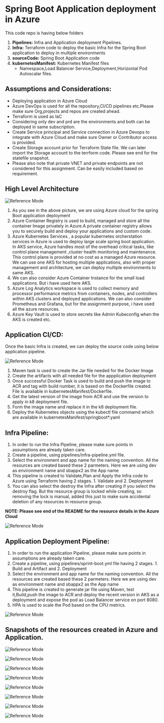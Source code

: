 # Spring Boot Application deployment in Azure
This code repo is having below folders
1.  **Pipelines:** Infra and Application deployment Pipelines.
2.  **Infra:** Terraform code to deploy the basic Infra for the Spring Boot application to deploy in multiple environments
3.  **sourceCode:** Spring Boot Application code
4.  **kubernetesManifest:** Kubernetes Manifest files
    - Namespace,Load Balancer Service,Deployment,Horizontal Pod Autoscalar files.

## Assumptions and Considerations:
- Deploying application in Azure Cloud
- Azure DevOps is used for all the repository,CI/CD pipelines etc.Please make sure Org,projects and repos are created ahead.
- Terraform is used as IaC
- Considering only dev and prd are the environments and both can be deployed in same subscription.
- Create Service principal and Service connection in Azure Devops to integrate with Azure Cloud and make sure Owner or Contributor access is provided.
- Create Storage account prior for Terraform State file. We can later import the Storage account to the terrform code. Please see end for the statefile snapshot.
- Please also note that private VNET and private endpoints are not considered for this assignment. Can be easily included based on requirement.


## High Level Architecture

![Reference Mode](./wiki/Infra.png)

1. As you see in the above picture, we are using Azure cloud for the spring Boot application deployment
2. Azure Container Registry is used to build, managed and store all the container Image privately in Azure.A private container registry allows you to securely build and deploy your applications and custom code.
3. Azure Kubernetes Services , a popular kubernetes orcherstation services in Azure is used to deploy large scale spring boot application. In AKS service, Azure handles most of the overhead critical tasks, like control plane management ,cluster health monitoring and maintenance. This control plane is provided at no cost as a managed Azure resource. We can use one AKS for hosting multiple applications, also with proper management and architecture, we can deploy multiple environments to same AKS. 
4. We can also consider Azure Container Instance for the small load applications. But i have used here AKS.
5. Azure Log Analytics workspace is used to collect memory and processor performance metrics from containers, nodes, and controllers within AKS clusters and deployed applications. We can also consider Prometheus and Grafana, but for the assignment purpose, i have used all the azure resources.
6. Azure Key Vault is used to store secrets like Admin Kubeconfig when the AKS is created etc.


## Application CI/CD:

Once the basic Infra is created, we can deploy the source code using below application pipeline.

![Reference Mode](./wiki/Pipeline.png)

1. Maven task is used to create the Jar file needed for the Docker Image
2. Create the artifacts with all needed file for the appplication deployment
3. Once successful Docker Task is used to build and push the image to ACR and tag with build number, it is based on the Dockerfile created. File is available in kubernetesManifest/Dockerfile.
4. Get the latest version of the image from ACR and use the version to apply in k8 deployment file.
5. Form the image name and replace it in the k8 deployment file.
6. Deploy the Kubernetes objects using the kubectl file commamd which are available in kubernetesManifest/springboot*.yaml


## Infra Pipeline:

1. In order to run the Infra Pipeline, please make sure points in assumptions are already taken care.
2. Create a pipeline, using pipelines/infra-pipeline.yml file.
3. Select the environment and app name for the naming convention. All the resources are created based these 2 parmeters. Here we are using dev as environment name and sbappx2 as the App name
4. This pipeline is created to Validate,Plan and Apply the Infra code to Azure using Terraform having 2 stages. 1. Validate and 2. Deployment
5. You can also select the destroy the Infra after creating if you select the destroy flag. But the resource group is locked while creating, so removing the lock is manual, added this just to make sure accidental deletion of any resources in resource group.

**NOTE: Please see end of the README for the resource details in the Azure Cloud**

![Reference Mode](./wiki/InfraPipeline.PNG)

## Application Deployment Pipeline:

1. In order to run the application Pipeline, please make sure points in assumptions are already taken care.
2. Create a pipeline, using pipelines/sprint-boot.yml file having 2 stages. 1. Build and Artifact and 2. Deployment
3. Select the environment and app name for the naming convention. All the resources are created based these 2 parmeters. Here we are using dev as environment name and sbappx2 as the App name
4. This pipeline is created to generate jar file using Maven, test it,Build,push the image to ACR and deploy the recent version in AKS as a deployment and expose the pod as Load Balancer service on port 8080.
5. HPA is used to scale the Pod based on the CPU metrics.


![Reference Mode](./wiki/AppPipeline.PNG)

## Snapshots of the resources created in Azure and Application.

![Reference Mode](./wiki/RG.PNG)

![Reference Mode](./wiki/ACR.PNG)


![Reference Mode](./wiki/KV.PNG)


![Reference Mode](./wiki/AKS1.PNG)


![Reference Mode](./wiki/AKS2.PNG)


![Reference Mode](./wiki/AKS3.PNG)

![Reference Mode](./wiki/LOG.PNG)


![Reference Mode](./wiki/SAterraformState.PNG)


